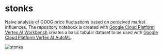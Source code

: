 # stonks
Naive analysis of GOOG price fluctuations based on perceived market influences. The repository notebook is created with [Google Cloud Platform Vertex AI Workbench](https://cloud.google.com/vertex-ai-workbench) creates a basic tabular dataset to be used with [Google Cloud Platform Vertex AI AutoML](https://cloud.google.com/vertex-ai/docs/start/automl-users).

![stonks](https://compote.slate.com/images/926e5009-c10a-48fe-b90e-fa0760f82fcd.png?crop=680%2C453%2Cx0%2Cy0)